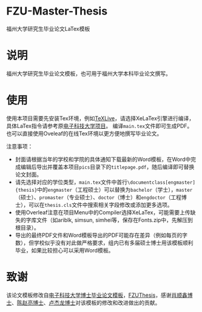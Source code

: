 # FZU-Master-Thesis
福州大学研究生毕业论文LaTex模板

# 说明
福州大学研究生毕业论文模板，也可用于福州大学本科毕业论文撰写。

# 使用
使用本项目需要先安装Tex环境，例如[TeXLive](https://tug.org/texlive/)，请选择XeLaTex引擎进行编译，具体LaTex指令请参考原[电子科技大学项目]((https://github.com/bdebye/thesisuestc))。
编译`main.tex`文件即可生成PDF。也可以直接使用Oveleaf的在线Tex环境以更方便地撰写毕业论文。

注意事项：
- 封面请根据当年的学校和学院的具体通知下载最新的Word模板，在Word中完成编辑后导出并覆盖本项目`pics`目录下的`titlepage.pdf`，随后编译即可替换论文封面。
- 请先选择对应的学位类型，`main.tex`文件中首行`\documentclass[engmaster]{thesis}`中的`engmaster`（工程硕士）可以替换为`bachelor`（学士），`master`（硕士）、`promaster`（专业硕士）、`doctor`（博士）和`engdoctor`（工程博士），可以在`thesis.cls`文件中搜索相关字段修改或添加更多选项。
- 使用Overleaf注意在项目Menu中的Compiler选择XeLaTex，可能需要上传缺失的字库文件（如ariblk, simsun, simhei等，保存在Fonts.zip中，先解压到根目录）。
- 导出的最终PDF文件和Word模板导出的PDF可能存在差异（例如每页的字数），但学校似乎没有对此做严格要求，组内已有多届硕士博士用该模板顺利毕业，如果比较担心可以采用Word模板。

# 致谢
该论文模板修改自[电子科技大学博士毕业论文模板](https://github.com/bdebye/thesisuestc)，[FZUThesis](https://github.com/chenzl23/FZUThesis)，感谢[肖顺鑫博士](https://github.com/Xiaoshunxin)、[陈赵亮博士](https://github.com/chenzl23)、[卢杰龙博士](https://github.com/long319)对该模板的修改和改进做出的贡献。
